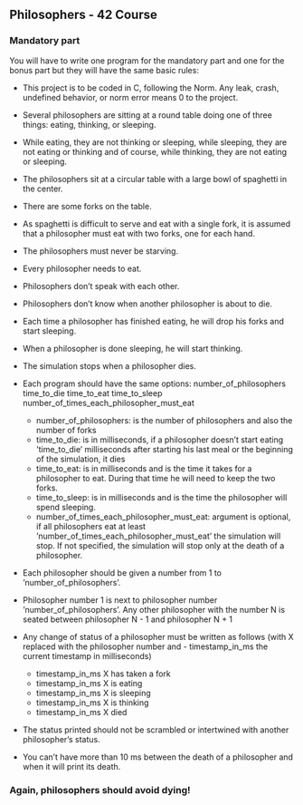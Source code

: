 ## Philosophers - 42 Course

### Mandatory part
You will have to write one program for the mandatory part and one for the bonus part but they will have the same basic rules:

- This project is to be coded in C, following the Norm. Any leak, crash, undefined behavior, or norm error means 0 to the project.
- Several philosophers are sitting at a round table doing one of three things: eating, thinking, or sleeping.
- While eating, they are not thinking or sleeping, while sleeping, they are not eating or thinking and of course, while thinking, they are not eating or sleeping.
- The philosophers sit at a circular table with a large bowl of spaghetti in the center.
- There are some forks on the table.
- As spaghetti is difficult to serve and eat with a single fork, it is assumed that a philosopher must eat with two forks, one for each hand.
- The philosophers must never be starving.
- Every philosopher needs to eat.
- Philosophers don’t speak with each other.
- Philosophers don’t know when another philosopher is about to die.
- Each time a philosopher has finished eating, he will drop his forks and start sleeping.
- When a philosopher is done sleeping, he will start thinking.
- The simulation stops when a philosopher dies.
- Each program should have the same options: number_of_philosophers time_to_die time_to_eat time_to_sleep number_of_times_each_philosopher_must_eat

	- number_of_philosophers: is the number of philosophers and also the number of forks
	- time_to_die: is in milliseconds, if a philosopher doesn’t start eating ’time_to_die’ milliseconds after starting his last meal or the beginning of the simulation, it dies
	- time_to_eat: is in milliseconds and is the time it takes for a philosopher to eat. During that time he will need to keep the two forks.
	- time_to_sleep: is in milliseconds and is the time the philosopher will spend sleeping.
	- number_of_times_each_philosopher_must_eat: argument is optional, if all philosophers eat at least ’number_of_times_each_philosopher_must_eat’ the simulation will stop. If not specified, the simulation will stop only at the death of a philosopher.
- Each philosopher should be given a number from 1 to ’number_of_philosophers’.
- Philosopher number 1 is next to philosopher number ’number_of_philosophers’. Any other philosopher with the number N is seated between philosopher N - 1 and philosopher N + 1
- Any change of status of a philosopher must be written as follows (with X replaced with the philosopher number and 	- timestamp_in_ms the current timestamp in milliseconds)
	- timestamp_in_ms X has taken a fork
	- timestamp_in_ms X is eating
	- timestamp_in_ms X is sleeping
	- timestamp_in_ms X is thinking
	- timestamp_in_ms X died
- The status printed should not be scrambled or intertwined with another philosopher’s status.
- You can’t have more than 10 ms between the death of a philosopher and when it will print its death.
### Again, philosophers should avoid dying!